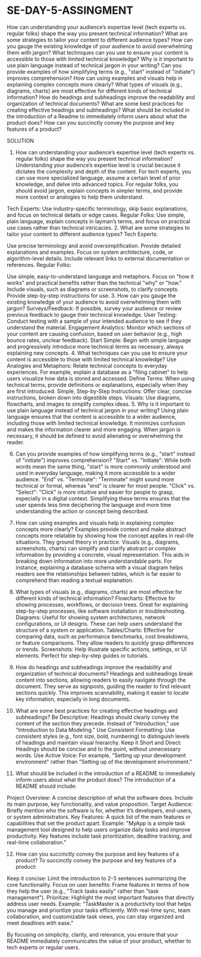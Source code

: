 # SE-DAY-5-ASSINGMENT
How can understanding your audience’s expertise level (tech experts vs. regular folks) shape the way you present technical information?
What are some strategies to tailor your content to different audience types?
How can you gauge the existing knowledge of your audience to avoid overwhelming them with jargon?
What techniques can you use to ensure your content is accessible to those with limited technical knowledge?
Why is it important to use plain language instead of technical jargon in your writing?
Can you provide examples of how simplifying terms (e.g., "start" instead of "initiate") improves comprehension?
How can using examples and visuals help in explaining complex concepts more clearly?
What types of visuals (e.g., diagrams, charts) are most effective for different kinds of technical information?
How do headings and subheadings improve the readability and organization of technical documents?
What are some best practices for creating effective headings and subheadings?
What should be included in the introduction of a Readme to immediately inform users about what the product does?
How can you succinctly convey the purpose and key features of a product?

SOLUTION
1. How can understanding your audience’s expertise level (tech experts vs. regular folks) shape the way you present technical information?
Understanding your audience’s expertise level is crucial because it dictates the complexity and depth of the content. For tech experts, you can use more specialized language, assume a certain level of prior knowledge, and delve into advanced topics. For regular folks, you should avoid jargon, explain concepts in simpler terms, and provide more context or analogies to help them understand.

Tech Experts: Use industry-specific terminology, skip basic explanations, and focus on technical details or edge cases.
Regular Folks: Use simple, plain language, explain concepts in layman’s terms, and focus on practical use cases rather than technical intricacies.
2. What are some strategies to tailor your content to different audience types?
Tech Experts:

Use precise terminology and avoid oversimplification.
Provide detailed explanations and examples.
Focus on system architecture, code, or algorithm-level details.
Include relevant links to external documentation or references.
Regular Folks:

Use simple, easy-to-understand language and metaphors.
Focus on "how it works" and practical benefits rather than the technical "why" or "how."
Include visuals, such as diagrams or screenshots, to clarify concepts.
Provide step-by-step instructions for use.
3. How can you gauge the existing knowledge of your audience to avoid overwhelming them with jargon?
Surveys/Feedback: If possible, survey your audience or review previous feedback to gauge their technical knowledge.
User Testing: Conduct testing with a sample of your intended audience to see if they understand the material.
Engagement Analytics: Monitor which sections of your content are causing confusion, based on user behavior (e.g., high bounce rates, unclear feedback).
Start Simple: Begin with simple language and progressively introduce more technical terms as necessary, always explaining new concepts.
4. What techniques can you use to ensure your content is accessible to those with limited technical knowledge?
Use Analogies and Metaphors: Relate technical concepts to everyday experiences. For example, explain a database as a "filing cabinet" to help users visualize how data is stored and accessed.
Define Terms: When using technical terms, provide definitions or explanations, especially when they are first introduced.
Simple, Step-by-Step Instructions: Offer clear, concise instructions, broken down into digestible steps.
Visuals: Use diagrams, flowcharts, and images to simplify complex ideas.
5. Why is it important to use plain language instead of technical jargon in your writing?
Using plain language ensures that the content is accessible to a wider audience, including those with limited technical knowledge. It minimizes confusion and makes the information clearer and more engaging. When jargon is necessary, it should be defined to avoid alienating or overwhelming the reader.

6. Can you provide examples of how simplifying terms (e.g., "start" instead of "initiate") improves comprehension?
"Start" vs. "Initiate": While both words mean the same thing, "start" is more commonly understood and used in everyday language, making it more accessible to a wider audience.
"End" vs. "Terminate": "Terminate" might sound more technical or formal, whereas "end" is clearer for most people.
"Click" vs. "Select": "Click" is more intuitive and easier for people to grasp, especially in a digital context.
Simplifying these terms ensures that the user spends less time deciphering the language and more time understanding the action or concept being described.

7. How can using examples and visuals help in explaining complex concepts more clearly?
Examples provide context and make abstract concepts more relatable by showing how the concept applies in real-life situations. They ground theory in practice.
Visuals (e.g., diagrams, screenshots, charts) can simplify and clarify abstract or complex information by providing a concrete, visual representation. This aids in breaking down information into more understandable parts.
For instance, explaining a database schema with a visual diagram helps readers see the relationships between tables, which is far easier to comprehend than reading a textual explanation.

8. What types of visuals (e.g., diagrams, charts) are most effective for different kinds of technical information?
Flowcharts: Effective for showing processes, workflows, or decision trees. Great for explaining step-by-step processes, like software installation or troubleshooting.
Diagrams: Useful for showing system architectures, network configurations, or UI designs. These can help users understand the structure of a system or application.
Tables/Charts: Effective for comparing data, such as performance benchmarks, cost breakdowns, or feature comparisons. They allow readers to quickly grasp differences or trends.
Screenshots: Help illustrate specific actions, settings, or UI elements. Perfect for step-by-step guides or tutorials.
9. How do headings and subheadings improve the readability and organization of technical documents?
Headings and subheadings break content into sections, allowing readers to easily navigate through the document. They serve as signposts, guiding the reader to find relevant sections quickly. This improves scannability, making it easier to locate key information, especially in long documents.

10. What are some best practices for creating effective headings and subheadings?
Be Descriptive: Headings should clearly convey the content of the section they precede. Instead of "Introduction," use "Introduction to Data Modeling."
Use Consistent Formatting: Use consistent styles (e.g., font size, bold, numbering) to distinguish levels of headings and maintain visual hierarchy.
Keep it Short and Direct: Headings should be concise and to the point, without unnecessary words.
Use Active Voice: For example, "Setting up your development environment" rather than "Setting up of the development environment."
11. What should be included in the introduction of a README to immediately inform users about what the product does?
The introduction of a README should include:

Project Overview: A concise description of what the software does. Include its main purpose, key functionality, and value proposition.
Target Audience: Briefly mention who the software is for, whether it’s developers, end-users, or system administrators.
Key Features: A quick list of the main features or capabilities that set the product apart.
Example:
"MyApp is a simple task management tool designed to help users organize daily tasks and improve productivity. Key features include task prioritization, deadline tracking, and real-time collaboration."

12. How can you succinctly convey the purpose and key features of a product?
To succinctly convey the purpose and key features of a product:

Keep it concise: Limit the introduction to 2-3 sentences summarizing the core functionality.
Focus on user benefits: Frame features in terms of how they help the user (e.g., "Track tasks easily" rather than "task management").
Prioritize: Highlight the most important features that directly address user needs.
Example:
"TaskMaster is a productivity tool that helps you manage and prioritize your tasks efficiently. With real-time sync, team collaboration, and customizable task views, you can stay organized and meet deadlines with ease."

By focusing on simplicity, clarity, and relevance, you ensure that your README immediately communicates the value of your product, whether to tech experts or regular users.
